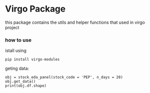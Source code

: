 # Virgo Package

this package contains the utils and helper functions that used in virgo project

### how to use

istall using 

```
pip install virgo-modules
```

geting data:

```
obj = stock_eda_panel(stock_code = 'PEP', n_days = 20)
obj.get_data()
print(obj.df.shape)
```